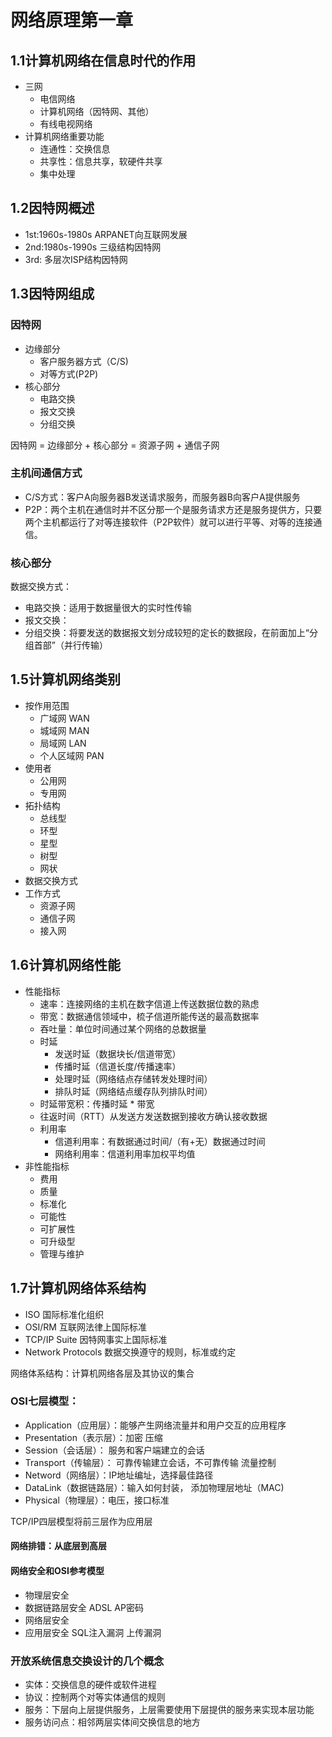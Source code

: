 # 网络原理第一章
## 1.1计算机网络在信息时代的作用
- 三网
    * 电信网络
    * 计算机网络（因特网、其他）
    * 有线电视网络
- 计算机网络重要功能
    * 连通性：交换信息
    * 共享性：信息共享，软硬件共享
    * 集中处理
## 1.2因特网概述
- 1st:1960s-1980s   ARPANET向互联网发展
- 2nd:1980s-1990s   三级结构因特网
- 3rd:              多层次ISP结构因特网
## 1.3因特网组成
### 因特网
- 边缘部分
    * 客户服务器方式（C/S)
    * 对等方式(P2P)
- 核心部分
    * 电路交换
    * 报文交换
    * 分组交换
    
因特网 = 边缘部分 + 核心部分
       = 资源子网 + 通信子网
### 主机间通信方式
- C/S方式：客户A向服务器B发送请求服务，而服务器B向客户A提供服务
- P2P：两个主机在通信时并不区分那一个是服务请求方还是服务提供方，只要两个主机都运行了对等连接软件（P2P软件）就可以进行平等、对等的连接通信。
### 核心部分
数据交换方式：
- 电路交换：适用于数据量很大的实时性传输
- 报文交换：
- 分组交换：将要发送的数据报文划分成较短的定长的数据段，在前面加上“分组首部”（并行传输）
## 1.5计算机网络类别
- 按作用范围
    * 广域网 WAN
    * 城域网 MAN
    * 局域网 LAN
    * 个人区域网 PAN
- 使用者
    * 公用网
    * 专用网
- 拓扑结构
    * 总线型
    * 环型
    * 星型
    * 树型
    * 网状
- 数据交换方式
- 工作方式
    * 资源子网
    * 通信子网
    * 接入网
## 1.6计算机网络性能
- 性能指标
    * 速率：连接网络的主机在数字信道上传送数据位数的熟虑
    * 带宽：数据通信领域中，梳子信道所能传送的最高数据率
    * 吞吐量：单位时间通过某个网络的总数据量
    * 时延
        - 发送时延（数据块长/信道带宽）
        - 传播时延（信道长度/传播速率）
        - 处理时延（网络结点存储转发处理时间）
        - 排队时延（网络结点缓存队列排队时间）
    * 时延带宽积：传播时延 * 带宽
    * 往返时间（RTT）从发送方发送数据到接收方确认接收数据
    * 利用率
        - 信道利用率：有数据通过时间/（有+无）数据通过时间
        - 网络利用率：信道利用率加权平均值
- 非性能指标
    * 费用
    * 质量
    * 标准化
    * 可能性
    * 可扩展性
    * 可升级型
    * 管理与维护
## 1.7计算机网络体系结构
- ISO   国际标准化组织
- OSI/RM    互联网法律上国际标准
- TCP/IP Suite  因特网事实上国际标准
- Network Protocols     数据交换遵守的规则，标准或约定

网络体系结构：计算机网络各层及其协议的集合

### OSI七层模型：
- Application（应用层）：能够产生网络流量并和用户交互的应用程序
- Presentation（表示层）：加密 压缩
- Session（会话层）：   服务和客户端建立的会话
- Transport（传输层）： 可靠传输建立会话，不可靠传输 流量控制
- Netword（网络层）：IP地址编址，选择最佳路径
- DataLink（数据链路层）：输入如何封装， 添加物理层地址（MAC)
- Physical（物理层）：电压，接口标准

TCP/IP四层模型将前三层作为应用层

#### 网络排错：从底层到高层
#### 网络安全和OSI参考模型
- 物理层安全
- 数据链路层安全 ADSL AP密码
- 网络层安全
- 应用层安全 SQL注入漏洞 上传漏洞

### 开放系统信息交换设计的几个概念
- 实体：交换信息的硬件或软件进程
- 协议：控制两个对等实体通信的规则
- 服务：下层向上层提供服务，上层需要使用下层提供的服务来实现本层功能
- 服务访问点：相邻两层实体间交换信息的地方